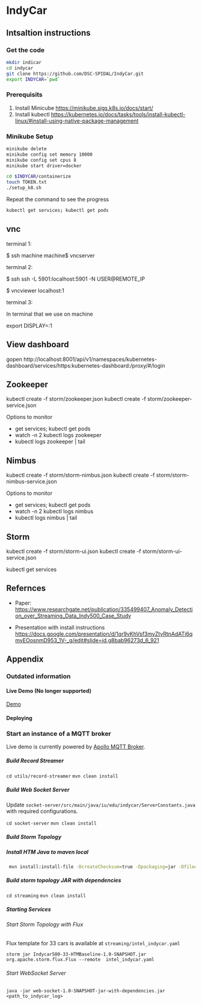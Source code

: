 # IndyCar

## Intsaltion instructions

### Get the code

```bash
mkdir indicar
cd indycar
git clone https://github.com/DSC-SPIDAL/IndyCar.git
export INDYCAR=`pwd`
```

### Prerequisits

1. Install Minicube
https://minikube.sigs.k8s.io/docs/start/
2. Install kubectl
https://kubernetes.io/docs/tasks/tools/install-kubectl-linux/#install-using-native-package-management

### Minikube Setup

```bash
minikube delete
minikube config set memory 10000
minikube config set cpus 8
minikube start driver=docker

cd $INDYCAR/containerize
touch TOKEN.txt
./setup_k8.sh
```

Repeat the command to see the progress

```bash
kubectl get services; kubectl get pods
```

## vnc

terminal 1:

$ ssh machine
machine$ vncserver

terminal 2:

$ ssh ssh -L 5901:localhost:5901 -N USER@REMOTE_IP

$ vncviewer localhost:1

terminal 3:

In terminal that we use on machine 

export DISPLAY=:1

## View dashboard

gopen http://localhost:8001/api/v1/namespaces/kubernetes-dashboard/services/https:kubernetes-dashboard:/proxy/#/login


## Zookeeper

kubectl create -f storm/zookeeper.json
kubectl create -f storm/zookeeper-service.json

Options to monitor 
* get services; kubectl get pods
* watch -n 2 kubectl logs zookeeper
* kubectl logs  zookeeper | tail

## Nimbus

kubectl create -f storm/storm-nimbus.json
kubectl create -f storm/storm-nimbus-service.json

Options to monitor 
* get services; kubectl get pods
* watch -n 2 kubectl logs nimbus
* kubectl logs  nimbus | tail

## Storm

kubectl create -f storm/storm-ui.json
kubectl create -f storm/storm-ui-service.json

kubectl get services

## Refernces

* Paper: <https://www.researchgate.net/publication/335499407_Anomaly_Detection_over_Streaming_Data_Indy500_Case_Study>

* Presentation with install instructions 
  <https://docs.google.com/presentation/d/1qr9vKhVsf3mvZtyRtnAdATi6qmyEOosnmD953_1V-_g/edit#slide=id.g8bab96273d_6_921>

## Appendix

### Outdated information

#### Live Demo (No longer supported)

[Demo](http://indycar.demo.3.s3-website-us-east-1.amazonaws.com) 


#### Deploying

### Start an instance of a MQTT broker

Live demo is currently powered by [Apollo MQTT Broker](https://github.com/apache/activemq-apollo). 

##### Build Record Streamer

```cd utils/record-streamer```
```mvn clean install```

##### Build Web Socket Server

Update ```socket-server/src/main/java/iu/edu/indycar/ServerConstants.java``` with required configurations.

```cd socket-server```
```mvn clean install```

##### Build Storm Topology

##### Install HTM Java to maven local

```bash
 mvn install:install-file -DcreateChecksum=true -Dpackaging=jar -Dfile=streaming/src/main/resources/htm.java-0.6.13-all.jar -DgroupId=org.numenta.nupic -DartifactId=htm-java -Dversion=0.6.13
```

##### Build storm topology JAR with dependencies

```cd streaming```
```mvn clean install```

##### Starting Services

###### Start Storm Topology with Flux

Flux template for 33 cars is available at ```streaming/intel_indycar.yaml```

```storm jar Indycar500-33-HTMBaseline-1.0-SNAPSHOT.jar org.apache.storm.flux.Flux --remote  intel_indycar.yaml```

###### Start WebSocket Server

```
java -jar web-socket-1.0-SNAPSHOT-jar-with-dependencies.jar <path_to_indycar_log>
```
 
